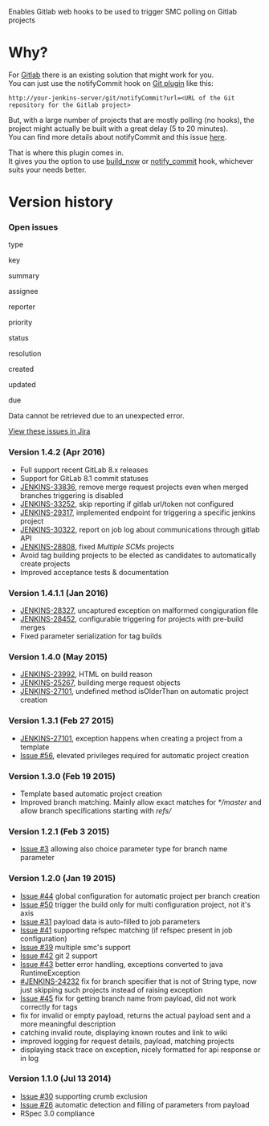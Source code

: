 
Enables Gitlab web hooks to be used to trigger SMC polling on Gitlab
projects

# Why?

For [Gitlab](http://gitlabhq.com/) there is an existing solution that
might work for you.  
You can just use the notifyCommit hook on [Git
plugin](https://wiki.jenkins-ci.org/display/JENKINS/Git+Plugin) like
this:

``` syntaxhighlighter-pre
http://your-jenkins-server/git/notifyCommit?url=<URL of the Git repository for the Gitlab project>
```

But, with a large number of projects that are mostly polling (no hooks),
the project might actually be built with a great delay (5 to 20
minutes).  
You can find more details about notifyCommit and this issue
[here](http://kohsuke.org/2011/12/01/polling-must-die-triggering-jenkins-builds-from-a-git-hook).

That is where this plugin comes in.  
It gives you the option to use
[build\_now](https://github.com/elvanja/jenkins-gitlab-hook-plugin#build-now-hook) or
[notify\_commit](https://github.com/elvanja/jenkins-gitlab-hook-plugin#notify-commit-hook) hook,
whichever suits your needs better.

# Version history

### Open issues

type

key

summary

assignee

reporter

priority

status

resolution

created

updated

due

Data cannot be retrieved due to an unexpected error.

[View these issues in
Jira](https://issues.jenkins-ci.org/secure/IssueNavigator.jspa?reset=true&jqlQuery=status%20in%20%28Open,%22In%20Progress%22,Reopened%29%20AND%20component=gitlab-hook-plugin&tempMax=50&src=confmacro)

### Version 1.4.2 (Apr 2016)

-   Full support recent GitLab 8.x releases
-   Support for GitLab 8.1 commit statuses
-   [JENKINS-33836](https://issues.jenkins-ci.org/browse/JENKINS-33836),
    remove merge request projects even when merged branches triggering
    is disabled
-   [JENKINS-33252](https://issues.jenkins-ci.org/browse/JENKINS-33252),
    skip reporting if gitlab url/token not configured
-   [JENKINS-29317](https://issues.jenkins-ci.org/browse/JENKINS-29317),
    implemented endpoint for triggering a specific jenkins project
-   [JENKINS-30322](https://issues.jenkins-ci.org/browse/JENKINS-30322),
    report on job log about communications through gitlab API
-   [JENKINS-28808](https://issues.jenkins-ci.org/browse/JENKINS-28808),
    fixed *Multiple SCMs* projects
-   Avoid tag building projects to be elected as candidates to
    automatically create projects
-   Improved acceptance tests & documentation

### Version 1.4.1.1 (Jan 2016)

-   [JENKINS-28327](https://issues.jenkins-ci.org/browse/JENKINS-28327),
    uncaptured exception on malformed congiguration file
-   [JENKINS-28452](https://issues.jenkins-ci.org/browse/JENKINS-28452),
    configurable triggering for projects with pre-build merges
-   Fixed parameter serialization for tag builds

### Version 1.4.0 (May 2015)

-   [JENKINS-23992](https://issues.jenkins-ci.org/browse/JENKINS-23992),
    HTML on build reason
-   [JENKINS-25267](https://issues.jenkins-ci.org/browse/JENKINS-25267),
    building merge request objects
-   [JENKINS-27101](https://issues.jenkins-ci.org/browse/JENKINS-27101),
    undefined method isOlderThan on automatic project creation

### Version 1.3.1 (Feb 27 2015)

-   [JENKINS-27101](https://issues.jenkins-ci.org/browse/JENKINS-27101),
    exception happens when creating a project from a template
-   [Issue
    \#56](https://github.com/javiplx/jenkins-gitlab-hook-plugin/issues/56),
    elevated privileges required for automatic project creation

### Version 1.3.0 (Feb 19 2015)

-   Template based automatic project creation
-   Improved branch matching. Mainly allow exact matches for *\*/master*
    and allow branch specifications starting with *refs/*

### Version 1.2.1 (Feb 3 2015)

-   [Issue \#3](https://github.com/jenkinsci/gitlab-hook-plugin/pull/3)
    allowing also choice parameter type for branch name parameter

### Version 1.2.0 (Jan 19 2015)

-   [Issue
    \#44](https://github.com/elvanja/jenkins-gitlab-hook-plugin/pull/44) global
    configuration for automatic project per branch creation
-   [Issue
    \#50](https://github.com/elvanja/jenkins-gitlab-hook-plugin/issues/50) trigger
    the build only for multi configuration project, not it's axis
-   [Issue
    \#31](https://github.com/elvanja/jenkins-gitlab-hook-plugin/pull/31) payload
    data is auto-filled to job parameters
-   [Issue
    \#41](https://github.com/elvanja/jenkins-gitlab-hook-plugin/pull/41) supporting
    refspec matching (if refspec present in job configuration)
-   [Issue
    \#39](https://github.com/elvanja/jenkins-gitlab-hook-plugin/pull/39) multiple
    smc's support
-   [Issue \#42](https://github.com/elvanja/jenkins-gitlab-hook-plugin/pull/42) git
    2 support
-   [Issue
    \#43](https://github.com/elvanja/jenkins-gitlab-hook-plugin/pull/43) better
    error handling, exceptions converted to java RuntimeException
-   [\#JENKINS-24232](https://issues.jenkins-ci.org/browse/JENKINS-24232) fix
    for branch specifier that is not of String type, now just skipping
    such projects instead of raising exception
-   [Issue
    \#45](https://github.com/elvanja/jenkins-gitlab-hook-plugin/pull/45) fix
    for getting branch name from payload, did not work correctly for
    tags
-   fix for invalid or empty payload, returns the actual payload sent
    and a more meaningful description
-   catching invalid route, displaying known routes and link to wiki
-   improved logging for request details, payload, matching projects
-   displaying stack trace on exception, nicely formatted for api
    response or in log

### Version 1.1.0 (Jul 13 2014)

-   [Issue
    \#30](https://github.com/elvanja/jenkins-gitlab-hook-plugin/issues/30) supporting
    crumb exclusion
-   [Issue
    \#26](https://github.com/elvanja/jenkins-gitlab-hook-plugin/issues/26) automatic
    detection and filling of parameters from payload
-   RSpec 3.0 compliance
